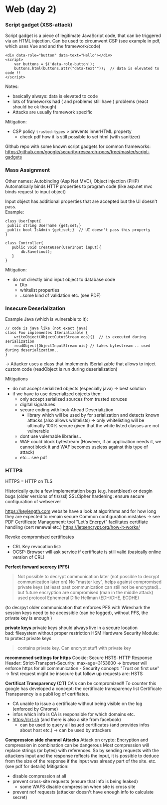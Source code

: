 # Web (day 2)



### Script gadget  (XSS-attack)
Script gadget is a piece of legitimate JavaScript code, that can be triggered via an HTML injection. 
Can be used to circumvent CSP (see example in pdf, which uses Vue and and the framework/code)

```
<div data-role="button" data-text="Hello"></div>
<script>
    var buttons = $('data-role-button');
    buttons.html(buttons.attr("data-text""));  // data is elevated to code !!
</script>

```

Notes: 
- basically always: data is elevated to code
- lots of frameworks had ( and problems still have ) problems (react should be ok though)
- Attacks are usually framework specific

Mitigation: 
- CSP policy `trusted-types` > prevents innerHTML property 
    - check pdf how it is still possible to set html (with sanitizer)



Github repo with some known script gadgets for common frameworks: 
https://github.com/google/security-research-pocs/tree/master/script-gadgets 


### Mass Assignment
Other names: Autobinding (Asp Net MVC), Object injection (PHP)
Automatically binds HTTP properties to program code (like asp.net mvc binds request to input object)

Input object has additional properties that are accepted but the UI doesn't pass.  
Example:
 ```
 class UserInput{
  public string Username {get;set;}
  public bool IsAdmin {get;set;}  // UI doesn't pass this property
 }

class Controller{
    public void CreateUser(UserInput input){
        db.Save(inut);
    }
}
```

Mitigation: 
- do not directly bind input object to database code
    - Dto 
    - whitelist properties
    - ..some kind of validation etc.  (see PDF)


### Insecure Deserialization
Example Java (which is vulnerable to it): 
```
// code is java like (not exact java)
class Foo implementes ISerializable {
    writeObject(ObjectOututStream oos){}  // is executed during serialization
    readObject{ObjectInputStream ois} // takes bytestream .. used during deserialization.. 
}
```
-> Attacker uses a class that implements ISerializable that allows to inject custom code (readObject is run during deserialization) 

Mitigations
- do not accept serialized objects (especially java) -> best solution
- if we have to use deserialized objects then: 
    - only accept serialized sources from trusted soruces
    - digital signatures
    - secure coding with look-Ahead Deserializtion
        - library which will be used by for serialization and detects known attacks (also allows whitelists) -> only whitelisting will be ultimatly 100% secure given that the white listed classes are not vulnerable
    - dont use vulernable libraries..
    - WAF could block bytestream (However, if an application needs it, we cannot block it and WAF becomes useless against this type of attack)
    - etc... see pdf



### HTTPS
HTTPS = HTTP on TLS

Historically quite a few implementation bugs (e.g. heartbleed) or desgin bugs (older versions of tls/ssl)
SSLCipher hardening: ensure secure configuration of webserver

https://keylength.com website have a look at algorithms and for how long they are expected to remain secure
Common configuration mistakes -> see PDF
Certificate Management:  tool "Let's Encrpyt" facilitates certifiate handling (cert renewal etc.) https://letsencrypt.org/how-it-works/ 

Revoke compromised certificates
- CRL Key revocation list: 
- OCSP:  Browser will ask service if certificate is still valid (basically online version of CRL)


**Perfect forward secrecy (PFS)**   
> Not possible to decrypt communication later  (not possible to decrypt communication later on)
No "master key", helps against compromised private keys (at least past communication can still not be encrypted).. but future encryption are compromised (man in the middle attack)
used protocol Ephemeral Difie Hellman (EDH/DHE, ECDHE)

(to decrpyt older communication that enforces PFS with Wireshark the session keys need to be accessible (can be logged), without PFS, the private key is enough )

**private keys**
private keys should always live in a secure location  
bad: filesystem without proper restriction
HSM Hardware Security Module:  to protect private keys
 > contains private key. Can encrypt stuff with private key 


**recommened settings for https**
Cookie: Secure
HSTS: HTTP Response Header: Strict-Transport-Security: max-age=3153600   -> browser will enforce https for all communication
    - Security concept: "Trust on first use" -> first request might be insecure but follow up requests are: HSTS



**Certificat Transparency  (CT)**
CA's can be compromized!!
To counter this google has developed a concept: the certificate transparency list
Certificate Transparency is a publi log of certifiates. 
- CA unable to issue a certificate without being visible on the log (enforced by Chrome)
- infos which info is CA is responsible for which domains etc.
- https://crt.sh  (and there is also a site from facebook)
    - can be used to query all issued certificates (and provides infos about host etc.) -> can be used by attackers



**Compression side channel Attacks**
Attack on crypto: Encryption and compression in combination can be dangerous
Most compression will replace strings (or bytes) with references. So by sending requests with the attackers input and the response reflects the input, it is possible to deduce from the size of the response if the input was already part of the site. etc.  (see pdf for details) 
Mitigation: 
- disable compression at all
- prevent cross-site requests (ensure that info is being leaked)
    - some WAFS disable compression when site is cross site
- prevent nof requests (attacker doesn't have enough info to calculate secret)


